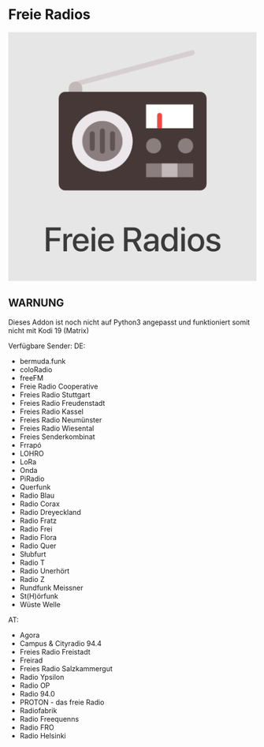 # Freie Radios

![Bild funktioniert wohl nicht.](https://raw.githubusercontent.com/madsters/plugin.audio.freieradios/master/icon.png)


## WARNUNG
Dieses Addon ist noch nicht auf Python3 angepasst und funktioniert somit nicht mit Kodi 19 (Matrix)


Verfügbare Sender:
DE:
- bermuda.funk 
- coloRadio
- freeFM
- Freie Radio Cooperative
- Freies Radio Stuttgart
- Freies Radio Freudenstadt
- Freies Radio Kassel
- Freies Radio Neumünster
- Freies Radio Wiesental
- Freies Senderkombinat
- Frrapó
- LOHRO
- LoRa
- Onda
- PiRadio
- Querfunk
- Radio Blau
- Radio Corax
- Radio Dreyeckland
- Radio Fratz
- Radio Frei
- Radio Flora
- Radio Quer
- Słubfurt
- Radio T
- Radio Unerhört
- Radio Z
- Rundfunk Meissner
- St(H)örfunk
- Wüste Welle

AT:
- Agora
- Campus & Cityradio 94.4
- Freies Radio Freistadt
- Freirad
- Freies Radio Salzkammergut
- Radio Ypsilon
- Radio OP
- Radio 94.0
- PROTON - das freie Radio
- Radiofabrik
- Radio Freequenns
- Radio FRO
- Radio Helsinki
